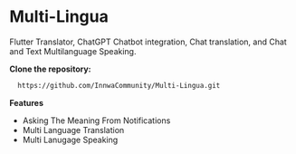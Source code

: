 # Multi-Lingua
Flutter Translator, ChatGPT Chatbot integration, Chat translation, and Chat and Text Multilanguage Speaking. 

**Clone the repository:**

  ```bash
    https://github.com/InnwaCommunity/Multi-Lingua.git
  ```

**Features**
- Asking The Meaning From Notifications
- Multi Language Translation
- Multi Lanugage Speaking
